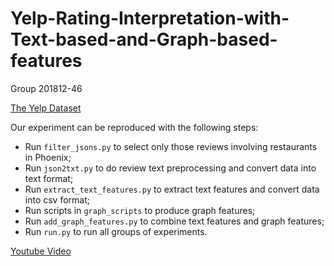 # Yelp-Rating-Interpretation-with-Text-based-and-Graph-based-features
Group 201812-46

[The Yelp Dataset](https://www.yelp.com/dataset)

Our experiment can be reproduced with the following steps:
+ Run `filter_jsons.py` to select only those reviews involving restaurants in Phoenix;
+ Run `json2txt.py` to do review text preprocessing and convert data into text format;
+ Run `extract_text_features.py` to extract text features and convert data into csv format;
+ Run scripts in `graph_scripts` to produce graph features;
+ Run `add_graph_features.py` to combine text features and graph features;
+ Run `run.py` to run all groups of experiments.

[Youtube Video](https://www.youtube.com/watch?v=NwBog99CCNg)
